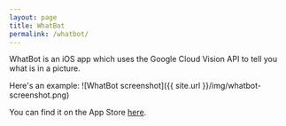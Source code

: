 ```yaml
---
layout: page
title: WhatBot
permalink: /whatbot/
---
```


WhatBot is an iOS app which uses the Google Cloud Vision API to tell you what is in a picture.

Here's an example:
![WhatBot screenshot]({{ site.url }}/img/whatbot-screenshot.png)

You can find it on the App Store [here]().